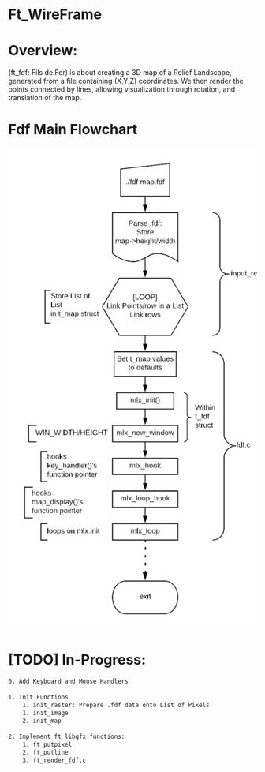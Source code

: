 # Ft_WireFrame

# Overview:
(ft_fdf: Fils de Fer) is about creating a 3D map of a Relief Landscape, generated from a file containing (X,Y,Z) coordinates. We then render the points connected by lines, allowing visualization through rotation, and translation of the map.

# Fdf Main Flowchart

![alt text](https://github.com/rafagaia/ft_wireframe/blob/master/assets/images/Fdf_main.png)



# [TODO] In-Progress:

	0. Add Keyboard and Mouse Handlers
	
	1. Init Functions
		1. init_raster: Prepare .fdf data onto List of Pixels
		1. init_image
		2. init_map
	
	2. Implement ft_libgfx functions:
		1. ft_putpixel
		2. ft_putline
		3. ft_render_fdf.c


